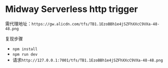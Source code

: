 # Midway Serverless http trigger

需代理地址：`https://gw.alicdn.com/tfs/TB1.1EzoBBh1e4jSZFhXXcC9VXa-48-48.png`

复现步骤
- `npm install`
- `npm run dev`
- 请求`http://127.0.0.1:7001/tfs/TB1.1EzoBBh1e4jSZFhXXcC9VXa-48-48.png`

